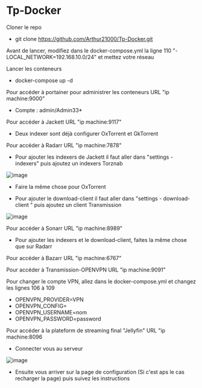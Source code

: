 # Tp-Docker

Cloner le repo
- git clone <https://github.com/Arthur21000/Tp-Docker.git>

Avant de lancer, modifiez dans le docker-compose.yml la ligne 110   "- LOCAL_NETWORK=192.168.10.0/24" et mettez votre réseau

Lancer les conteneurs
- docker-compose up -d

Pour accéder à portainer pour administrer les conteneurs URL "ip machine:9000"

- Compte : admin/Admin33*

Pour accéder à Jackett URL "ip machine:9117"

- Deux indexer sont déjà configurer OxTorrent et GkTorrent

Pour accéder à Radarr URL "ip machine:7878"

- Pour ajouter les indexers de Jackett il faut aller dans "settings - indexers" puis ajoutez un indexers Torznab

![image](https://user-images.githubusercontent.com/56296245/157655186-2973c8c7-9725-4061-9fb5-7d37e32948c6.png)

- Faire la même chose pour OxTorrent

- Pour ajouter le download-client il faut aller dans "settings - download-client " puis ajoutez un client Transmission

![image](https://user-images.githubusercontent.com/56296245/157655912-7ed70841-b75c-411d-b7b7-2c0c074f17bb.png)


Pour accéder à Sonarr URL "ip machine:8989"

- Pour ajouter les indexers et le download-client, faites la même chose que sur Radarr

Pour accéder à Bazarr URL "ip machine:6767"

Pour accéder à Transmission-OPENVPN  URL "ip machine:9091"

Pour changer le compte VPN, allez dans le docker-compose.yml et changez les lignes 106 à 109
- OPENVPN_PROVIDER=VPN
- OPENVPN_CONFIG=
- OPENVPN_USERNAME=nom
- OPENVPN_PASSWORD=password

Pour accéder à la plateform de streaming final "Jellyfin" URL "ip machine:8096

- Connecter vous au serveur

![image](https://user-images.githubusercontent.com/56296245/157656794-903daabc-642c-45d1-9f04-0497565e60af.png)

- Ensuite vous arriver sur la page de configuration (Si c'est aps le cas recharger la page) puis suivez les instructions



